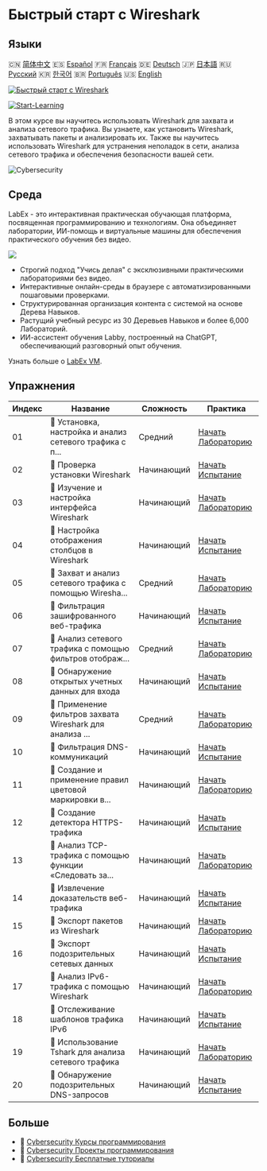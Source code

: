 # Быстрый старт с Wireshark

## Языки

🇨🇳 [简体中文](README_zh.md) 🇪🇸 [Español](README_es.md) 🇫🇷 [Français](README_fr.md) 🇩🇪 [Deutsch](README_de.md) 🇯🇵 [日本語](README_ja.md) 🇷🇺 [Русский](README_ru.md) 🇰🇷 [한국어](README_ko.md) 🇧🇷 [Português](README_pt.md) 🇺🇸 [English](README.md) 

[![Быстрый старт с Wireshark](https://cover-creator.labex.io/quick-start-with-wireshark.png?lang=ru)](https://labex.io/ru/courses/quick-start-with-wireshark)

[![Start-Learning](https://img.shields.io/badge/Start-Learning-whitesmoke?style=for-the-badge)](https://labex.io/ru/courses/quick-start-with-wireshark)

В этом курсе вы научитесь использовать Wireshark для захвата и анализа сетевого трафика. Вы узнаете, как установить Wireshark, захватывать пакеты и анализировать их. Также вы научитесь использовать Wireshark для устранения неполадок в сети, анализа сетевого трафика и обеспечения безопасности вашей сети.

![Cybersecurity](https://img.shields.io/badge/Cybersecurity-whitesmoke?style=for-the-badge&logo=cybersecurity)


## Среда

LabEx - это интерактивная практическая обучающая платформа, посвященная программированию и технологиям. Она объединяет лаборатории, ИИ-помощь и виртуальные машины для обеспечения практического обучения без видео.

![](https://tutorial-screenshot.getvm.io/images/vm-1725247253.png)

- Строгий подход "Учись делая" с эксклюзивными практическими лабораториями без видео.
- Интерактивные онлайн-среды в браузере с автоматизированными пошаговыми проверками.
- Структурированная организация контента с системой на основе Дерева Навыков.
- Растущий учебный ресурс из 30 Деревьев Навыков и более 6,000 Лабораторий.
- ИИ-ассистент обучения Labby, построенный на ChatGPT, обеспечивающий разговорный опыт обучения.

Узнать больше о [LabEx VM](https://support.labex.io/using-labex/virtual-machine).

## Упражнения

|   Индекс | Название                                                 | Сложность   | Практика                                                                                                                                                     |
|----------|----------------------------------------------------------|-------------|--------------------------------------------------------------------------------------------------------------------------------------------------------------|
|       01 | 📖 Установка, настройка и анализ сетевого трафика с п... | Средний     | <a target='_blank' href='https://labex.io/ru/tutorials/wireshark-install-configure-and-analyze-network-traffic-with-wireshark-415947'>Начать Лабораторию</a> |
|       02 | 🎯 Проверка установки Wireshark                          | Начинающий  | <a target='_blank' href='https://labex.io/ru/tutorials/wireshark-verify-wireshark-installation-548783'>Начать Испытание</a>                                  |
|       03 | 📖 Изучение и настройка интерфейса Wireshark             | Начинающий  | <a target='_blank' href='https://labex.io/ru/tutorials/wireshark-explore-and-customize-wireshark-interface-415949'>Начать Лабораторию</a>                    |
|       04 | 🎯 Настройка отображения столбцов в Wireshark            | Начинающий  | <a target='_blank' href='https://labex.io/ru/tutorials/wireshark-customize-wireshark-column-display-548785'>Начать Испытание</a>                             |
|       05 | 📖 Захват и анализ сетевого трафика с помощью Wiresha... | Средний     | <a target='_blank' href='https://labex.io/ru/tutorials/wireshark-capture-and-analyze-network-traffic-with-wireshark-415956'>Начать Лабораторию</a>           |
|       06 | 🎯 Фильтрация зашифрованного веб-трафика                 | Начинающий  | <a target='_blank' href='https://labex.io/ru/tutorials/wireshark-filter-encrypted-web-traffic-548806'>Начать Испытание</a>                                   |
|       07 | 📖 Анализ сетевого трафика с помощью фильтров отображ... | Средний     | <a target='_blank' href='https://labex.io/ru/tutorials/wireshark-analyze-network-traffic-with-wireshark-display-filters-415944'>Начать Лабораторию</a>       |
|       08 | 🎯 Обнаружение открытых учетных данных для входа         | Начинающий  | <a target='_blank' href='https://labex.io/ru/tutorials/wireshark-find-exposed-login-credentials-548820'>Начать Испытание</a>                                 |
|       09 | 📖 Применение фильтров захвата Wireshark для анализа ... | Средний     | <a target='_blank' href='https://labex.io/ru/tutorials/wireshark-apply-wireshark-capture-filters-for-network-traffic-analysis-415940'>Начать Лабораторию</a> |
|       10 | 🎯 Фильтрация DNS-коммуникаций                           | Начинающий  | <a target='_blank' href='https://labex.io/ru/tutorials/wireshark-filter-dns-communications-548826'>Начать Испытание</a>                                      |
|       11 | 📖 Создание и применение правил цветовой маркировки в... | Начинающий  | <a target='_blank' href='https://labex.io/ru/tutorials/wireshark-create-and-apply-colorizing-rules-in-wireshark-415941'>Начать Лабораторию</a>               |
|       12 | 🎯 Создание детектора HTTPS-трафика                      | Начинающий  | <a target='_blank' href='https://labex.io/ru/tutorials/wireshark-create-https-traffic-detector-548831'>Начать Испытание</a>                                  |
|       13 | 📖 Анализ TCP-трафика с помощью функции «Следовать за... | Начинающий  | <a target='_blank' href='https://labex.io/ru/tutorials/wireshark-analyze-tcp-traffic-with-wireshark-follow-tcp-stream-feature-415946'>Начать Лабораторию</a> |
|       14 | 🎯 Извлечение доказательств веб-трафика                  | Начинающий  | <a target='_blank' href='https://labex.io/ru/tutorials/wireshark-extract-web-traffic-evidence-548842'>Начать Испытание</a>                                   |
|       15 | 📖 Экспорт пакетов из Wireshark                          | Начинающий  | <a target='_blank' href='https://labex.io/ru/tutorials/wireshark-export-packets-from-wireshark-415945'>Начать Лабораторию</a>                                |
|       16 | 🎯 Экспорт подозрительных сетевых данных                 | Начинающий  | <a target='_blank' href='https://labex.io/ru/tutorials/wireshark-export-suspicious-network-evidence-548847'>Начать Испытание</a>                             |
|       17 | 📖 Анализ IPv6-трафика с помощью Wireshark               | Начинающий  | <a target='_blank' href='https://labex.io/ru/tutorials/wireshark-analyze-ipv6-traffic-with-wireshark-415950'>Начать Лабораторию</a>                          |
|       18 | 🎯 Отслеживание шаблонов трафика IPv6                    | Начинающий  | <a target='_blank' href='https://labex.io/ru/tutorials/wireshark-track-ipv6-traffic-patterns-548851'>Начать Испытание</a>                                    |
|       19 | 📖 Использование Tshark для анализа сетевого трафика     | Начинающий  | <a target='_blank' href='https://labex.io/ru/tutorials/wireshark-use-tshark-for-network-traffic-analysis-415942'>Начать Лабораторию</a>                      |
|       20 | 🎯 Обнаружение подозрительных DNS-запросов               | Начинающий  | <a target='_blank' href='https://labex.io/ru/tutorials/wireshark-uncover-suspicious-dns-queries-548854'>Начать Испытание</a>                                 |

## Больше

- 🔗 [Cybersecurity Курсы программирования](https://github.com/labex-labs/awesome-programming-courses)
- 🔗 [Cybersecurity Проекты программирования](https://github.com/labex-labs/awesome-programming-projects)
- 🔗 [Cybersecurity Бесплатные туториалы](https://github.com/labex-labs/cybersecurity-free-tutorials)

